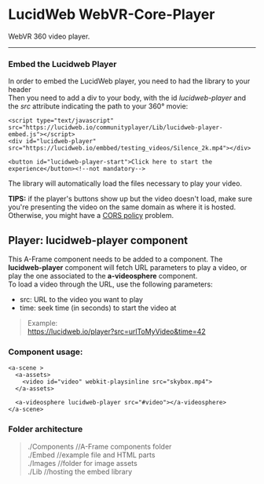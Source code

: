 # LucidWeb WebVR-Core-Player

WebVR 360 video player.

----

### Embed the Lucidweb Player

In order to embed the LucidWeb player, you need to had the library to your header  
Then you need to add a div to your body, with the id *lucidweb-player* and the *src* attribute indicating the path to your 360° movie:

    <script type="text/javascript" src="https://lucidweb.io/communityplayer/Lib/lucidweb-player-embed.js"></script>
    <div id="lucidweb-player" src="https://lucidweb.io/embbed/testing_videos/Silence_2k.mp4"></div>

    <button id="lucidweb-player-start">Click here to start the experience</button><!--not mandatory-->

The library will automatically load the files necessary to play your video.  

**TIPS:** if the player's buttons show up but the video doesn't load, make sure you're presenting the video on the same domain as where it is hosted. Otherwise, you might have a [CORS policy](https://developer.mozilla.org/en-US/docs/Web/HTTP/CORS) problem.

## Player: lucidweb-player component
This A-Frame component needs to be added to a *<a-videosphere>* component. The **lucidweb-player** component will fetch URL parameters to play a video, or play the one associated to the **a-videosphere** component.  
To load a video through the URL, use the following parameters:

* src: URL to the video you want to play
* time: seek time (in seconds) to start the video at

> Example:  
> https://lucidweb.io/player?src=urlToMyVideo&time=42  

### Component usage:  
    <a-scene >
      <a-assets>
        <video id="video" webkit-playsinline src="skybox.mp4">
      </a-assets>

      <a-videosphere lucidweb-player src="#video"></a-videosphere>
    </a-scene>
### Folder architecture

> ./Components //A-Frame components folder  
> ./Embed //example file and HTML parts  
> ./Images //folder for image assets  
> ./Lib //hosting the embed library
